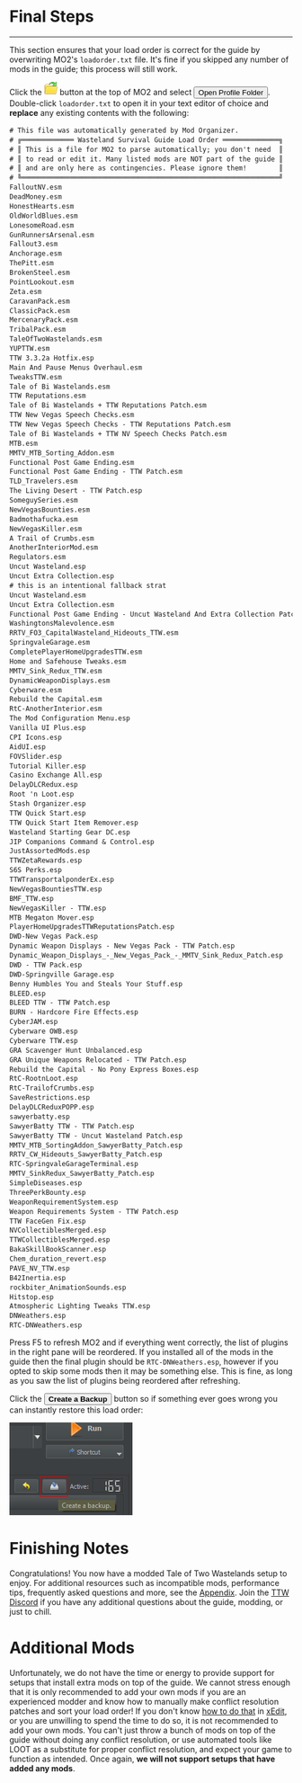 ﻿# Final Steps

---

This section ensures that your load order is correct for the guide by overwriting
MO2's `loadorder.txt` file. It's fine if you skipped any number of mods in the guide;
this process will still work.

Click the ![MO2 folder button](../static/img/mo2%20folders.webp) button at the top of MO2 and select <button>Open Profile Folder</button>. Double-click `loadorder.txt` to open it in your text editor of choice and **replace** any existing contents with the following:

```txt title="C:\Users<YOUR USERNAME>\AppData\Local\ModOrganizer\TTW\profiles\Default\loadorder.txt"
# This file was automatically generated by Mod Organizer.
# ╔═════════════ Wasteland Survival Guide Load Order ══════════════╗
# ║ This is a file for MO2 to parse automatically; you don't need  ║
# ║ to read or edit it. Many listed mods are NOT part of the guide ║
# ║ and are only here as contingencies. Please ignore them!        ║
# ╚════════════════════════════════════════════════════════════════╝
FalloutNV.esm
DeadMoney.esm
HonestHearts.esm
OldWorldBlues.esm
LonesomeRoad.esm
GunRunnersArsenal.esm
Fallout3.esm
Anchorage.esm
ThePitt.esm
BrokenSteel.esm
PointLookout.esm
Zeta.esm
CaravanPack.esm
ClassicPack.esm
MercenaryPack.esm
TribalPack.esm
TaleOfTwoWastelands.esm
YUPTTW.esm
TTW 3.3.2a Hotfix.esp
Main And Pause Menus Overhaul.esm
TweaksTTW.esm
Tale of Bi Wastelands.esm
TTW Reputations.esm
Tale of Bi Wastelands + TTW Reputations Patch.esm
TTW New Vegas Speech Checks.esm
TTW New Vegas Speech Checks - TTW Reputations Patch.esm
Tale of Bi Wastelands + TTW NV Speech Checks Patch.esm
MTB.esm
MMTV_MTB_Sorting_Addon.esm
Functional Post Game Ending.esm
Functional Post Game Ending - TTW Patch.esm
TLD_Travelers.esm
The Living Desert - TTW Patch.esp
SomeguySeries.esm
NewVegasBounties.esm
Badmothafucka.esm
NewVegasKiller.esm
A Trail of Crumbs.esm
AnotherInteriorMod.esm
Regulators.esm
Uncut Wasteland.esp
Uncut Extra Collection.esp
# this is an intentional fallback strat
Uncut Wasteland.esm
Uncut Extra Collection.esm
Functional Post Game Ending - Uncut Wasteland And Extra Collection Patch.esm
WashingtonsMalevolence.esm
RRTV_FO3_CapitalWasteland_Hideouts_TTW.esm
SpringvaleGarage.esm
CompletePlayerHomeUpgradesTTW.esm
Home and Safehouse Tweaks.esm
MMTV_Sink_Redux_TTW.esm
DynamicWeaponDisplays.esm
Cyberware.esm
Rebuild the Capital.esm
RtC-AnotherInterior.esm
The Mod Configuration Menu.esp
Vanilla UI Plus.esp
CPI Icons.esp
AidUI.esp
FOVSlider.esp
Tutorial Killer.esp
Casino Exchange All.esp
DelayDLCRedux.esp
Root 'n Loot.esp
Stash Organizer.esp
TTW Quick Start.esp
TTW Quick Start Item Remover.esp
Wasteland Starting Gear DC.esp
JIP Companions Command & Control.esp
JustAssortedMods.esp
TTWZetaRewards.esp
S6S Perks.esp
TTWTransportalponderEx.esp
NewVegasBountiesTTW.esp
BMF_TTW.esp
NewVegasKiller - TTW.esp
MTB Megaton Mover.esp
PlayerHomeUpgradesTTWReputationsPatch.esp
DWD-New Vegas Pack.esp
Dynamic Weapon Displays - New Vegas Pack - TTW Patch.esp
Dynamic_Weapon_Displays_-_New_Vegas_Pack_-_MMTV_Sink_Redux_Patch.esp
DWD - TTW Pack.esp
DWD-Springville Garage.esp
Benny Humbles You and Steals Your Stuff.esp
BLEED.esp
BLEED TTW - TTW Patch.esp
BURN - Hardcore Fire Effects.esp
CyberJAM.esp
Cyberware OWB.esp
Cyberware TTW.esp
GRA Scavenger Hunt Unbalanced.esp
GRA Unique Weapons Relocated - TTW Patch.esp
Rebuild the Capital - No Pony Express Boxes.esp
RtC-RootnLoot.esp
RtC-TrailofCrumbs.esp
SaveRestrictions.esp
DelayDLCReduxPOPP.esp
sawyerbatty.esp
SawyerBatty TTW - TTW Patch.esp
SawyerBatty TTW - Uncut Wasteland Patch.esp
MMTV_MTB_SortingAddon_SawyerBatty_Patch.esp
RRTV_CW_Hideouts_SawyerBatty_Patch.esp
RTC-SpringvaleGarageTerminal.esp
MMTV_SinkRedux_SawyerBatty_Patch.esp
SimpleDiseases.esp
ThreePerkBounty.esp
WeaponRequirementSystem.esp
Weapon Requirements System - TTW Patch.esp
TTW FaceGen Fix.esp
NVCollectiblesMerged.esp
TTWCollectiblesMerged.esp
BakaSkillBookScanner.esp
Chem_duration_revert.esp
PAVE_NV_TTW.esp
B42Inertia.esp
rockbiter_AnimationSounds.esp
Hitstop.esp
Atmospheric Lighting Tweaks TTW.esp
DNWeathers.esp
RTC-DNWeathers.esp
```

Press F5 to refresh MO2 and if everything went correctly, the list of plugins in the right pane will be reordered. If you installed all of the mods in the guide then the final plugin should be `RTC-DNWeathers.esp`, however if you opted to skip some mods then it may be something else. This is fine, as long as you saw the list of plugins being reordered after refreshing.

Click the <button>**Create a Backup**</button> button so if something ever goes wrong you can instantly restore this load order:

![MO2 Backup Load Order Button](../static/img/backup.png)

# Finishing Notes

Congratulations! You now have a modded Tale of Two Wastelands setup to enjoy. For additional resources such as incompatible mods, performance tips, frequently asked questions and more, see the [Appendix](appendix). Join the [TTW Discord](https://discord.gg/taleoftwowastelands) if you have any additional questions about the guide, modding, or just to chill.

# Additional Mods

Unfortunately, we do not have the time or energy to provide support for setups that install extra mods on top of the guide. We cannot stress enough that it is only recommended to add your own mods if you are an experienced modder and know how to manually make conflict resolution patches and sort your load order! If you don't know [how to do that](themethod) in [xEdit](xedit), or you are unwilling to spend the time to do so, it is not recommended to add your own mods. You can't just throw a bunch of mods on top of the guide without doing any conflict resolution, or use automated tools like LOOT as a substitute for proper conflict resolution, and expect your game to function as intended. Once again, **we will not support setups that have added any mods**.
